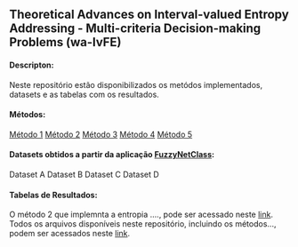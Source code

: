 ## Theoretical Advances on Interval-valued Entropy Addressing - Multi-criteria Decision-making Problems (wa-IvFE)

#### Descripton: 
Neste repositório estão disponibilizados os metódos implementados, datasets e as tabelas com os resultados.

#### Métodos:
[Método 1](https://github.com/Lidicostas/wa-IvFE/blob/main/Metodo1.m)
[Método 2](https://github.com/Lidicostas/wa-IvFE/blob/main/Metodo2.m)
[Método 3](https://github.com/Lidicostas/wa-IvFE/blob/main/Metodo3.m)
[Método 4](https://github.com/Lidicostas/wa-IvFE/blob/main/Metodo4.m)
[Método 5](https://github.com/Lidicostas/wa-IvFE/blob/main/Metodo5.m)

#### Datasets obtidos a partir da aplicação [FuzzyNetClass](http://guaiaca.ufpel.edu.br:8080/handle/prefix/9238):
Dataset A
Dataset B
Dataset C
Dataset D

#### Tabelas de Resultados:










O método 2 que implemnta a entropia ...., pode ser acessado neste [link](https://github.com/Lidicostas/wa-IvFE/blob/main/Metodo2.m).
Todos os arquivos disponíveis neste repositório, incluindo os métodos..., podem ser acessados neste [link](https://github.com/Lidicostas/wa-IvFE/tree/main).
